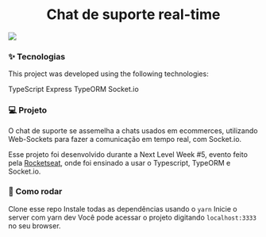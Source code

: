 <h1 align="center">Chat de suporte real-time</h1>
<img align="center" src="https://user-images.githubusercontent.com/57686218/116252888-5cb75480-a746-11eb-8a7e-52bdaf9bba96.png">



### ✨ Tecnologias
This project was developed using the following technologies:

TypeScript
Express
TypeORM
Socket.io

### 💻 Projeto
O chat de suporte se assemelha a chats usados em ecommerces, utilizando Web-Sockets para fazer a comunicação em tempo real, com Socket.io.

Esse projeto foi desenvolvido durante a Next Level Week #5, evento feito pela [Rocketseat](https://rocketseat.com.br/), onde foi ensinado a usar o Typescript, TypeORM e Socket.io.

### 🚀 Como rodar 
Clone esse repo
Instale todas as dependências usando o `yarn`
Inicie o server com yarn dev
Você pode acessar o projeto digitando `localhost:3333`  no seu browser.
